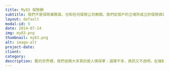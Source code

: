 ```yaml
---
title: My83 保險網
subtitle: 我們不是保險業務員、也和任何保險公司無關。我們從保戶的立場所成立的保險資訊媒合平台...
layout: default
modal-id: 5
date: 2014-07-14
img: my83.png
thumbnail: my83.png
alt: image-alt
project-date:
client:
category:
description: 舊的世界裡，我們爸媽大多買的是人情保單：選擇不多、資訊又不透明，在複雜的合約與部分業務員微妙卻模糊的話術中，很容易買錯又買貴。<br><br>新的世界中，我們期待讓軟體力量推動彷彿石器時代的保險市場開始改變。讓資訊更公開透明，幫助消費者以更簡單直覺的方式了解保險、用更便捷的方式媒合優秀業務員與消費者。<br><br>我們不是保險業務員、也和任何保險公司無關。我們從保戶的立場所成立的保險資訊媒合平台，希望幫助消費者保險買對不買貴，也讓專業的業務員有機會服務更多消費者！
---
```

